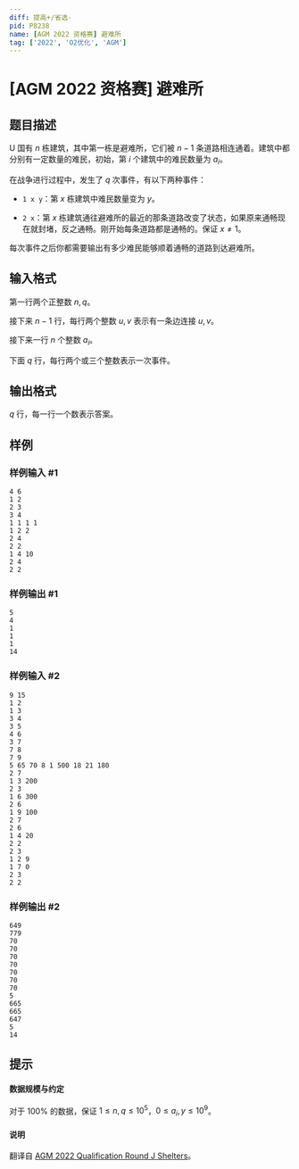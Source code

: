 ```yaml
---
diff: 提高+/省选-
pid: P8238
name: [AGM 2022 资格赛] 避难所
tag: ['2022', 'O2优化', 'AGM']
---
```

# [AGM 2022 资格赛] 避难所
## 题目描述

U 国有 $n$ 栋建筑，其中第一栋是避难所，它们被 $n-1$ 条道路相连通着。建筑中都分别有一定数量的难民，初始，第 $i$ 个建筑中的难民数量为 $a_i$。

在战争进行过程中，发生了 $q$ 次事件，有以下两种事件：

* `1 x y`：第 $x$ 栋建筑中难民数量变为 $y$。

* `2 x`：第 $x$ 栋建筑通往避难所的最近的那条道路改变了状态，如果原来通畅现在就封堵，反之通畅。刚开始每条道路都是通畅的。保证 $x \neq 1$。

每次事件之后你都需要输出有多少难民能够顺着通畅的道路到达避难所。
## 输入格式

第一行两个正整数 $n,q$。

接下来 $n-1$ 行，每行两个整数 $u,v$ 表示有一条边连接 $u,v$。

接下来一行 $n$ 个整数 $a_i$。


下面 $q$ 行，每行两个或三个整数表示一次事件。
## 输出格式

$q$ 行，每一行一个数表示答案。
## 样例

### 样例输入 #1
```
4 6
1 2
2 3
3 4
1 1 1 1
1 2 2
2 4
2 2
1 4 10
2 4
2 2
```
### 样例输出 #1
```
5
4
1
1
1
14
```
### 样例输入 #2
```
9 15
1 2
1 3
3 4
3 5
4 6
3 7
7 8
7 9
5 65 70 8 1 500 18 21 180
2 7
1 3 200
2 3
1 6 300
2 6
1 9 100
2 7
2 6
1 4 20
2 2
2 3
1 2 9
1 7 0
2 3
2 2
```
### 样例输出 #2
```
649
779
70
70
70
70
70
70
70
5
665
665
647
5
14
```
## 提示

#### 数据规模与约定

对于 $100\%$ 的数据，保证 $1\leq n,q\leq 10^5$，$0\leq a_i,y\leq 10^9$。
#### 说明

翻译自 [AGM 2022 Qualification Round J Shelters](https://judge.agm-contest.com/public/problems/6/text)。
